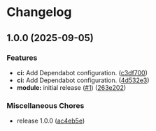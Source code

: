 # Changelog

## 1.0.0 (2025-09-05)


### Features

* **ci:** Add Dependabot configuration. ([c3df700](https://github.com/gocloudLa/terraform-aws-wrapper-memorydb/commit/c3df700017dd1e82e3f7317391ebd8392c7bb799))
* **ci:** Add Dependabot configuration. ([4d532e3](https://github.com/gocloudLa/terraform-aws-wrapper-memorydb/commit/4d532e366f64aad815c14a5dabfc0cf3b019a4c9))
* **module:** initial release ([#1](https://github.com/gocloudLa/terraform-aws-wrapper-memorydb/issues/1)) ([263e202](https://github.com/gocloudLa/terraform-aws-wrapper-memorydb/commit/263e2027772d103162d185b7480a2938fdc61f40))


### Miscellaneous Chores

* release 1.0.0 ([ac4eb5e](https://github.com/gocloudLa/terraform-aws-wrapper-memorydb/commit/ac4eb5e635bcdef2438b43a177c6e696f9e62c8d))
